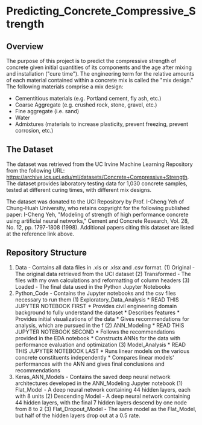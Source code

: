 # Predicting_Concrete_Compressive_Strength

## Overview
The purpose of this project is to predict the compressive strength of concrete given initial quantities of its components and the age after mixing and installation ("cure time"). The engineering term for the relative amounts of each material contained within a concrete mix is called the "mix design." The following materials comprise a mix design:
* Cementitious materials (e.g. Portland cement, fly ash, etc.)
* Coarse Aggregate (e.g. crushed rock, stone, gravel, etc.)
* Fine aggregate (i.e. sand)
* Water
* Admixtures (materials to increase plasticity, prevent freezing, prevent corrosion, etc.)

## The Dataset
The dataset was retrieved from the UC Irvine Machine Learning Repository from the following URL: <https://archive.ics.uci.edu/ml/datasets/Concrete+Compressive+Strength>. The dataset provides laboratory testing data for 1,030 concrete samples, tested at different curing times, with different mix designs.

The dataset was donated to the UCI Repository by Prof. I-Cheng Yeh of Chung-Huah University, who retains copyright for the following published paper: I-Cheng Yeh, "Modeling of strength of high performance concrete using artificial neural networks," Cement and Concrete Research, Vol. 28, No. 12, pp. 1797-1808 (1998). Additional papers citing this dataset are listed at the reference link above.

## Repository Structure
1. Data - Contains all data files in .xls or .xlsx and .csv format.
	(1) Original - The original data retrieved from the UCI dataset
	(2) Transformed - The files with my own calculations and reformatting of column headers
	(3) Loaded - The final data used in the Python Jupyter Notebooks
2. Python_Code - Contains the Jupyter notebooks and the csv files necessary to run them
	(1) Exploratory_Data_Analysis
		* READ THIS JUPYTER NOTEBOOK FIRST
		* Provides civil engineering domain background to fully understand the dataset
		* Describes features
		* Provides initial visualizations of the data
		* Gives recommendations for analysis, which are pursued in the f
	(2) ANN_Modeling
		* READ THIS JUPYTER NOTEBOOK SECOND
		* Follows the recommendations provided in the EDA notebook
		* Constructs ANNs for the data with performance evaluation and optimization
	(3) Model_Analysis
		* READ THIS JUPYTER NOTEBOOK LAST
		* Runs linear models on the various concrete constituents independently
		* Compares linear models' performances with the ANN and gives final conclusions and recommendations
3. Keras_ANN_Models - Contains the saved deep neural network architectures developed in the ANN_Modeling Jupyter notebook
	(1) Flat_Model - A deep neural network containing 44 hidden layers, each with 8 units
	(2) Descending Model - A deep neural network containing 44 hidden layers, with the final 7 hidden layers descend by one node from 8 to 2
	(3) Flat_Dropout_Model - The same model as the Flat_Model, but half of the hidden layers drop out at a 0.5 rate.
